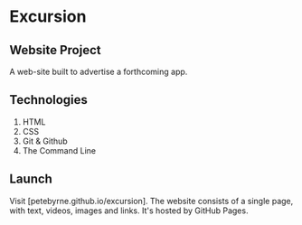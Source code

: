 # Excursion

## Website Project

A web-site built to advertise a forthcoming app.

## Technologies

1. HTML
2. CSS
3. Git & Github
4. The Command Line

## Launch

Visit [petebyrne.github.io/excursion]. The website consists of a single page, with text, videos, images and links. It's hosted by GitHub Pages.
